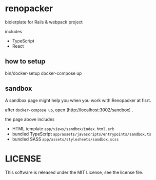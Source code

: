 # renopacker

biolerplate for Rails & webpack project 

includes
* TypeScript
* React

## how to setup
bin/docker-setup
docker-compose up

## sandbox
A sandbox page might help you when you work with Renopacker at fisrt.

after `docker-compose up`, open (http://localhost:3002/sandbox) .

the page above includes

* HTML template `app/views/sandbox/index.html.erb`
* bundled TypeScript `app/assets/javascripts/entrypoints/sandbox.ts`
* bundled SASS `app/assets/stylesheets/sandbox.scss` 

# LICENSE
This software is released under the MIT License, see the license file.
